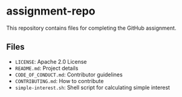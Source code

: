 # assignment-repo
This repository contains files for completing the GitHub assignment.

## Files
- `LICENSE`: Apache 2.0 License
- `README.md`: Project details
- `CODE_OF_CONDUCT.md`: Contributor guidelines
- `CONTRIBUTING.md`: How to contribute
- `simple-interest.sh`: Shell script for calculating simple interest
